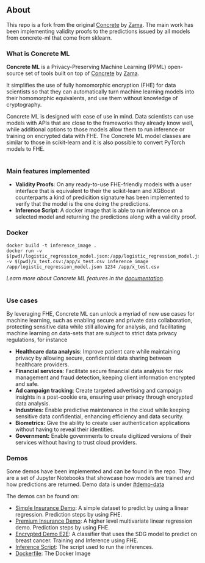 ## About

This repo is a fork from the original [Concrete](https://github.com/zama-ai/concrete) by [Zama](https://github.com/zama-ai). The main work has been implementing validity proofs to the predictions issued by all models from concrete-ml that come from sklearn.
### What is Concrete ML

**Concrete ML** is a Privacy-Preserving Machine Learning (PPML) open-source set of tools built on top of [Concrete](https://github.com/zama-ai/concrete) by [Zama](https://github.com/zama-ai).

It simplifies the use of fully homomorphic encryption (FHE) for data scientists so that they can automatically turn machine learning models into their homomorphic equivalents, and use them without knowledge of cryptography.

Concrete ML is designed with ease of use in mind. Data scientists can use models with APIs that are close to the frameworks they already know well, while additional options to those models allow them to run inference or training on encrypted data with FHE. The Concrete ML model classes are similar to those in scikit-learn and it is also possible to convert PyTorch models to FHE.
<br></br>


### Main features implemented

- **Validity Proofs**: On any ready-to-use FHE-friendly models with a user interface that is equivalent to their the scikit-learn and XGBoost counterparts a kind of predicition signature has been implemented to verify that the model is the one doing the predictions.
- **Inference Script**: A docker image that is able to run inference on a selected model and returning the predictions along with a validity proof.

### Docker 
```console
docker build -t inference_image .
docker run -v $(pwd)/logistic_regression_model.json:/app/logistic_regression_model.json -v $(pwd)/x_test.csv:/app/x_test.csv inference_image /app/logistic_regression_model.json 1234 /app/x_test.csv
```

*Learn more about Concrete ML features in the [documentation](https://docs.zama.ai/concrete-ml).*
<br></br>

### Use cases

By leveraging FHE, Concrete ML can unlock a myriad of new use cases for machine learning, such as enabling secure and private data collaboration, protecting sensitive data while still allowing for analysis, and facilitating machine learning on data-sets that are subject to strict data privacy regulations, for instance

- **Healthcare data analysis**: Improve patient care while maintaining privacy by allowing secure, confidential data sharing between healthcare providers.
- **Financial services**: Facilitate secure financial data analysis for risk management and fraud detection, keeping client information encrypted and safe.
- **Ad campaign tracking**: Create targeted advertising and campaign insights in a post-cookie era, ensuring user privacy through encrypted data analysis.
- **Industries:** Enable predictive maintenance in the cloud while keeping sensitive data confidential, enhancing efficiency and data security.
- **Biometrics:** Give the ability to create user authentication applications without having to reveal their identities.
- **Government:** Enable governments to create digitized versions of their services without having to trust cloud providers.

### Demos

Some demos have been implemented and can be found in the repo. They are a set of Jupyter Notebooks that showcase how models are trained and how predictions are returned. Demo data is under [#demo-data](https://github.com/EncryptAI-Protocol/concrete-ml/tree/main/demo-data)

The demos can be found on:
- [Simple Insurance Demo](https://github.com/EncryptAI-Protocol/concrete-ml/blob/main/DemoInsuranceSimple.ipynb): A simple dataset to predict by using a linear regression. Prediction steps by using FHE.
- [Premium Insurance Demo](https://github.com/EncryptAI-Protocol/concrete-ml/blob/main/DemoInsurancePremium.ipynb): A higher level multivariate linear regression demo. Prediction steps by using FHE.
- [Encrypted Demo E2E](https://github.com/EncryptAI-Protocol/concrete-ml/blob/main/encrypted_demo.ipynb): A classifier that uses the SDG model to predict on breast cancer. Training and Inference using FHE.
- [Inference Script](https://github.com/EncryptAI-Protocol/concrete-ml/blob/main/inference.py): The script used to run the inferences.
- [Dockerfile](https://github.com/EncryptAI-Protocol/concrete-ml/blob/main/Dockerfile): The Docker Image
